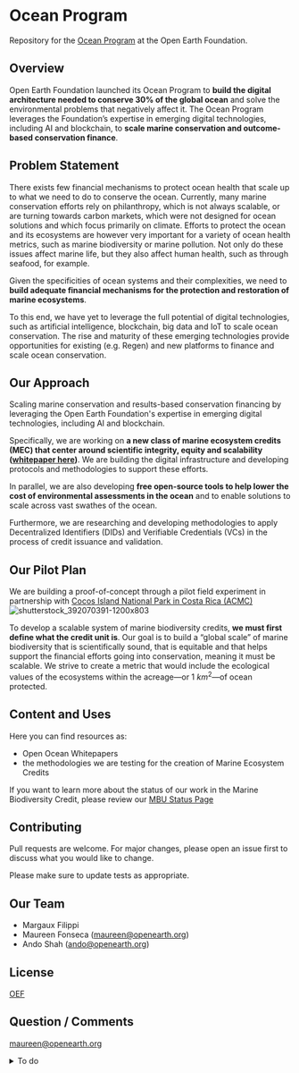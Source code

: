 # Ocean Program

Repository for the [Ocean Program](https://www.openearth.org/projects/ocean-program) at the Open Earth Foundation.

## Overview

Open Earth Foundation launched its Ocean Program to **build the digital architecture needed to conserve 30% of the global ocean** and solve the environmental problems that negatively affect it. The Ocean Program leverages the Foundation’s expertise in emerging digital technologies, including AI and blockchain, to **scale marine conservation and outcome-based conservation finance**.


## Problem Statement

There exists few financial mechanisms to protect ocean health that scale up to what we need to do to conserve the ocean. Currently, many marine conservation efforts rely on philanthropy, which is not always scalable, or are turning towards carbon markets, which were not designed for ocean solutions and which focus primarily on climate. Efforts to protect the ocean and its ecosystems are however very important for a variety of ocean health metrics, such as marine biodiversity or marine pollution. Not only do these issues affect marine life, but they also affect human health, such as through seafood, for example.

Given the specificities of ocean systems and their complexities, we need to **build adequate financial mechanisms for the protection and restoration of marine ecosystems**.

To this end, we have yet to leverage the full potential of digital technologies, such as artificial intelligence, blockchain, big data and IoT to scale ocean conservation. The rise and maturity of these emerging technologies provide opportunities for existing (e.g. Regen) and new platforms to finance and scale ocean conservation.

## Our Approach

Scaling marine conservation and results-based conservation financing by leveraging the Open Earth Foundation's expertise in emerging digital technologies, including AI and blockchain.

Specifically, we are working on **a new class of marine ecosystem credits (MEC) that center around scientific integrity, equity and scalability ([whitepaper here](https://uploads-ssl.webflow.com/62192ceb9199b3dd08431a6b/6371df5b39109b348b188447_whitepaper.pdf))**. We are building the digital infrastructure and developing protocols and methodologies to support these efforts. 

In parallel, we are also developing **free open-source tools to help lower the cost of environmental assessments in the ocean** and to enable solutions to scale across vast swathes of the ocean. 

Furthermore, we are researching and developing methodologies to apply Decentralized Identifiers (DIDs) and Verifiable Credentials (VCs) in the process of credit issuance and validation.

## Our Pilot Plan

We are building a proof-of-concept through a pilot field experiment in partnership with [Cocos Island National Park in Costa Rica (ACMC)](https://youtu.be/sHXEAwo0qCI)
![shutterstock_392070391-1200x803](https://user-images.githubusercontent.com/107511484/204839803-78caf2cc-cce5-43b7-a2fe-bf578ab8d6c0.jpeg)

To develop a scalable system of marine biodiversity credits, **we must first define what the credit unit is**. Our goal is to build a “global scale” of marine biodiversity that is scientifically sound, that is equitable and that helps support the financial efforts going into conservation, meaning it must be scalable. We strive to create a metric that would include the ecological values of the ecosystems within the acreage—or 1 $km^2$—of ocean protected.

## Content and Uses

Here you can find resources as:
- Open Ocean Whitepapers 
- the methodologies we are testing for the creation of Marine Ecosystem Credits

If you want to learn more about the status of our work in the Marine Biodiversity Credit, please review our [MBU Status Page](https://www.notion.so/openearth/Marine-Biodiversity-Credit-Status-Open-381755efad894eacb6204b78bbfc352d)

## Contributing
Pull requests are welcome. For major changes, please open an issue first to discuss what you would like to change.

Please make sure to update tests as appropriate.

## Our Team
- Margaux Filippi
- Maureen Fonseca (maureen@openearth.org)
- Ando Shah (ando@openearth.org)

## License
[OEF](https://www.openearth.org)

## Question / Comments
maureen@openearth.org

<details>
  <summary> To do</summary>
  
  ### Repository
  - [x] set up the [docs](https://github.com/Open-Earth-Foundation/oceanprogram/tree/main/docs) folder  
  - [ ] we need to add a proper .gitignore
  - [ ] we need to add a proper license
</details>
